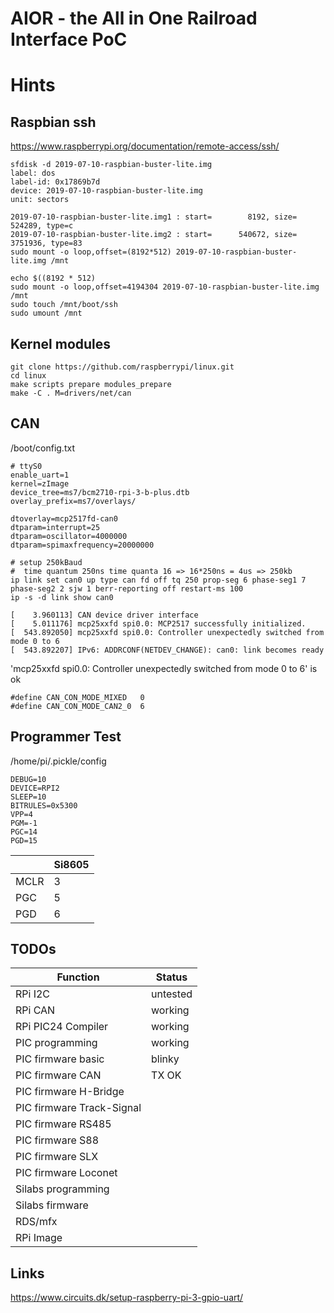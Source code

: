 AIOR - the All in One Railroad Interface PoC
============================================


Hints
=====

Raspbian ssh
------------
https://www.raspberrypi.org/documentation/remote-access/ssh/
```
sfdisk -d 2019-07-10-raspbian-buster-lite.img
label: dos
label-id: 0x17869b7d
device: 2019-07-10-raspbian-buster-lite.img
unit: sectors

2019-07-10-raspbian-buster-lite.img1 : start=        8192, size=      524289, type=c
2019-07-10-raspbian-buster-lite.img2 : start=      540672, size=     3751936, type=83
sudo mount -o loop,offset=(8192*512) 2019-07-10-raspbian-buster-lite.img /mnt

echo $((8192 * 512)
sudo mount -o loop,offset=4194304 2019-07-10-raspbian-buster-lite.img /mnt
sudo touch /mnt/boot/ssh
sudo umount /mnt
```

Kernel modules
--------------
```
git clone https://github.com/raspberrypi/linux.git
cd linux
make scripts prepare modules_prepare
make -C . M=drivers/net/can
```

CAN
---
/boot/config.txt

```
# ttyS0
enable_uart=1
kernel=zImage
device_tree=ms7/bcm2710-rpi-3-b-plus.dtb
overlay_prefix=ms7/overlays/

dtoverlay=mcp2517fd-can0
dtparam=interrupt=25
dtparam=oscillator=4000000
dtparam=spimaxfrequency=20000000
```

```
# setup 250kBaud
#  time quantum 250ns time quanta 16 => 16*250ns = 4us => 250kb
ip link set can0 up type can fd off tq 250 prop-seg 6 phase-seg1 7 phase-seg2 2 sjw 1 berr-reporting off restart-ms 100
ip -s -d link show can0
```

```
[    3.960113] CAN device driver interface
[    5.011176] mcp25xxfd spi0.0: MCP2517 successfully initialized.
[  543.892050] mcp25xxfd spi0.0: Controller unexpectedly switched from mode 0 to 6
[  543.892207] IPv6: ADDRCONF(NETDEV_CHANGE): can0: link becomes ready
```
'mcp25xxfd spi0.0: Controller unexpectedly switched from mode 0 to 6' is ok
```
#define CAN_CON_MODE_MIXED   0
#define CAN_CON_MODE_CAN2_0  6
```
Programmer Test
--------------

/home/pi/.pickle/config
```
DEBUG=10
DEVICE=RPI2
SLEEP=10
BITRULES=0x5300
VPP=4
PGM=-1
PGC=14
PGD=15
```

|     |Si8605|
|-----|------|
|MCLR | 3    |
|PGC  | 5    |
|PGD  | 6    |

TODOs
-----

|Function                  | Status   |
|--------------------------|----------|
|RPi I2C                   | untested |
|RPi CAN                   | working  |
|RPi PIC24 Compiler        | working  |
|PIC programming           | working  |
|PIC firmware basic        | blinky   |
|PIC firmware CAN          | TX OK    |
|PIC firmware H-Bridge     |          |
|PIC firmware Track-Signal |          |
|PIC firmware RS485        |          |
|PIC firmware S88          |          |
|PIC firmware SLX          |          |
|PIC firmware Loconet      |          |
|Silabs programming        |          |
|Silabs firmware           |          |
|RDS/mfx                   |          |
|RPi Image                 |          |

Links
-----
https://www.circuits.dk/setup-raspberry-pi-3-gpio-uart/
